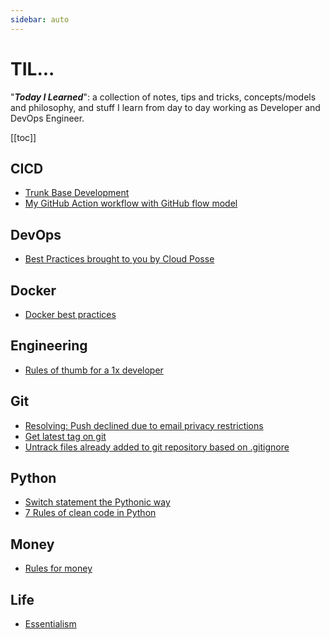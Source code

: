 ```yaml
---
sidebar: auto
---
```


# TIL...

"***Today I Learned***": a collection of notes, tips and tricks, concepts/models and philosophy, and stuff I learn from day to day working as Developer and DevOps Engineer.

[[toc]]

## CICD

* [Trunk Base Development](./cicd/1.md)
* [My GitHub Action workflow with GitHub flow model](./cicd/2.md)

## DevOps

* [Best Practices brought to you by Cloud Posse](./devops/1.md)

## Docker

* [Docker best practices](./docker/1.md)

## Engineering

* [Rules of thumb for a 1x developer](./engineering/1.md)

## Git

* [Resolving: Push declined due to email privacy restrictions](./git/1.md)
* [Get latest tag on git](./git/2.md)
* [Untrack files already added to git repository based on .gitignore](./git/3.md)

## Python

* [Switch statement the Pythonic way](./python/1.md)
* [7 Rules of clean code in Python](./python/2.md)

## Money

* [Rules for money](./money/1.md)

## Life

* [Essentialism](./life/1.md)
